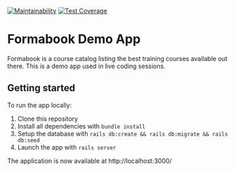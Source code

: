 [![Maintainability](https://api.codeclimate.com/v1/badges/cacfdcdf233ad3eb06a9/maintainability)](https://codeclimate.com/repos/60842e5bcb643701a100abfd/maintainability)
[![Test Coverage](https://api.codeclimate.com/v1/badges/cacfdcdf233ad3eb06a9/test_coverage)](https://codeclimate.com/repos/60842e5bcb643701a100abfd/test_coverage)

# Formabook Demo App

Formabook is a course catalog listing the best training courses available out there.
This is a demo app used in live coding sessions.

## Getting started
To run the app locally:

1. Clone this repository
2. Install all dependencies with `bundle install`
3. Setup the database with `rails db:create && rails db:migrate && rails db:seed`
4. Launch the app with `rails server`

The application is now available at http://localhost:3000/
